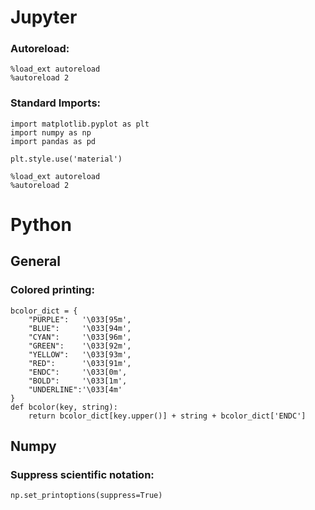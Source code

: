 # Jupyter
### Autoreload:

```
%load_ext autoreload
%autoreload 2
```


### Standard Imports:

```
import matplotlib.pyplot as plt
import numpy as np
import pandas as pd

plt.style.use('material')

%load_ext autoreload
%autoreload 2
```

# Python

## General

### Colored printing:
```
bcolor_dict = {
    "PURPLE":   '\033[95m',
    "BLUE":     '\033[94m',
    "CYAN":     '\033[96m',
    "GREEN":    '\033[92m',
    "YELLOW":   '\033[93m',
    "RED":      '\033[91m',
    "ENDC":     '\033[0m',
    "BOLD":     '\033[1m',
    "UNDERLINE":'\033[4m'
} 
def bcolor(key, string):
    return bcolor_dict[key.upper()] + string + bcolor_dict['ENDC']
```

## Numpy

### Suppress scientific notation:
```
np.set_printoptions(suppress=True)
```
